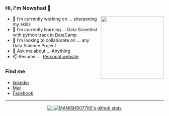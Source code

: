 
### Hi, I'm Nowshad 👋
<img align='right' src="https://media.giphy.com/media/M9gbBd9nbDrOTu1Mqx/giphy.gif" width="200">


- 🔭 I’m currently working on ... sharpening my skills
- 🌱 I’m currently learning ... Data Scienttist with python track in DataCamp 
- 👯 I’m looking to collaborate on ... any Data Science Project
- 💬 Ask me about ... Anything
- 📫 Resume: ... [Personal website](https://nowshad7.github.io/)

### Find me 
- [linkedin](https://www.linkedin.com/in/rh-nowshad/)
- [Mail](https://mail.google.com/mail/u/0/?view=cm&fs=1&to=nowshad21aug@gmail.com.com&su=SUBJECT&body=BODY&tf=1)
- [Facebook](https://www.facebook.com/rhnowshad/)

--------------------------------------------------------------------------------------------------------------------------------------------------------------------------------


<p align="center">
<a href="https://github.com/nowshad7">
  <img align="center" src="https://github-readme-stats.vercel.app/api/top-langs/?username=nowshad7&theme=dark&layout=compact&exclude_repo=IoT-Libraries,Hackerrank-Codes" />
  <img align="center" src="https://github-readme-stats.vercel.app/api?username=nowshad7&show_icons=true&theme=dark&count_private=true&icon_color=439975&text_color=6e6e6e" alt="MANISH007700's github stats"/>
</a></p>
<br>

[linkedin]: https://www.linkedin.com/in/rh-nowshad/
[Mail]: https://mail.google.com/mail/u/0/?view=cm&fs=1&to=nowshad21aug@gmail.com.com&su=SUBJECT&body=BODY&tf=1
[fb]: https://www.facebook.com/rhnowshad/
